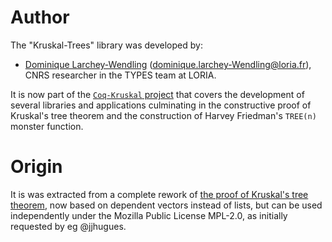 # Author

The "Kruskal-Trees" library was developed by:
- [Dominique Larchey-Wendling](https://members.loria.fr/DLarchey/files/) (<dominique.larchey-Wendling@loria.fr>), CNRS researcher in the TYPES team at LORIA.

It is now part of the [`Coq-Kruskal` project](https://github.com/DmxLarchey/Coq-Kruskal) that covers the development of several libraries
and applications culminating in the constructive proof of Kruskal's tree theorem and the construction of Harvey Friedman's `TREE(n)`
monster function.

# Origin

It is was extracted from a complete rework of [the proof of Kruskal's tree theorem](https://members.loria.fr/DLarchey/files/Kruskal/index.html), now based on dependent vectors instead of lists, 
but can be used independently under the Mozilla Public License MPL-2.0, as initially requested by eg @jjhugues.



